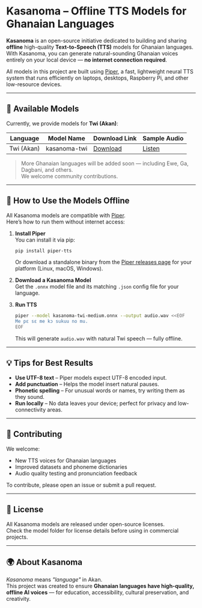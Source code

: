 # Kasanoma – Offline TTS Models for Ghanaian Languages

**Kasanoma** is an open-source initiative dedicated to building and sharing **offline** high-quality **Text-to-Speech (TTS)** models for Ghanaian languages.  
With Kasanoma, you can generate natural-sounding Ghanaian voices entirely on your local device — **no internet connection required**.

All models in this project are built using [Piper](https://github.com/rhasspy/piper), a fast, lightweight neural TTS system that runs efficiently on laptops, desktops, Raspberry Pi, and other low-resource devices.

---

## 📢 Available Models

Currently, we provide models for **Twi (Akan)**:

| Language   | Model Name          | Download Link           | Sample Audio           |
|------------|---------------------|-------------------------|------------------------|
| Twi (Akan) | kasanoma-twi | [Download](LINK_TO_MODEL) | [Listen](https://kasanoma.onrender.com)

> More Ghanaian languages will be added soon — including Ewe, Ga, Dagbani, and others.  
> We welcome community contributions.

---

## 🚀 How to Use the Models Offline

All Kasanoma models are compatible with [Piper](https://github.com/rhasspy/piper).  
Here’s how to run them without internet access:

1. **Install Piper**  
   You can install it via pip:
   ```bash
   pip install piper-tts
   ```
   Or download a standalone binary from the [Piper releases page](https://github.com/rhasspy/piper/releases) for your platform (Linux, macOS, Windows).

2. **Download a Kasanoma Model**  
   Get the `.onnx` model file and its matching `.json` config file for your language.

3. **Run TTS**  
   ```bash
   piper --model kasanoma-twi-medium.onnx --output audio.wav <<EOF
   Me pɛ sɛ me kɔ sukuu no mu.
   EOF
   ```
   This will generate `audio.wav` with natural Twi speech — fully offline.

---

## 💡 Tips for Best Results

- **Use UTF-8 text** – Piper models expect UTF-8 encoded input.
- **Add punctuation** – Helps the model insert natural pauses.
- **Phonetic spelling** – For unusual words or names, try writing them as they sound.
- **Run locally** – No data leaves your device; perfect for privacy and low-connectivity areas.

---

## 🤝 Contributing

We welcome:  
- New TTS voices for Ghanaian languages  
- Improved datasets and phoneme dictionaries  
- Audio quality testing and pronunciation feedback  

To contribute, please open an issue or submit a pull request.

---

## 📜 License

All Kasanoma models are released under open-source licenses.  
Check the model folder for license details before using in commercial projects.

---

## 🌍 About Kasanoma

*Kasanoma* means *"language"* in Akan.  
This project was created to ensure **Ghanaian languages have high-quality, offline AI voices** — for education, accessibility, cultural preservation, and creativity.
